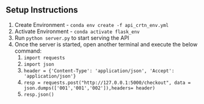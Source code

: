 ## Setup Instructions
1. Create Environment - ```conda env create -f api_crtn_env.yml```
2. Activate Environment - ```conda activate flask_env```
3. Run ```python server.py``` to start serving the API
4. Once the server is started, open another terminal and execute the below command:
     1. ``import requests``
     2. ``import json``
     3. ``header = {'Content-Type': 'application/json', 'Accept': 'application/json'}``
     4. ``resp = requests.post("http://127.0.0.1:5000/checkout", data = json.dumps(['001','001','002']),headers= header) ``
     5. ``resp.json()``
